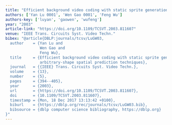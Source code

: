 ```yaml
---
title: "Efficient background video coding with static sprite generation and arbitrary-shape spatial prediction techniques"
authors: ['Yan Lu 0001', 'Wen Gao 0001', 'Feng Wu']
authors-key: ['luyan', 'gaowen', 'wufeng']
year: "2003"
article-link: "https://doi.org/10.1109/TCSVT.2003.811607"
venue: "IEEE Trans. Circuits Syst. Video Techn."
bibex: "@article{DBLP:journals/tcsv/LuGW03,
  author    = {Yan Lu and
               Wen Gao and
               Feng Wu},
  title     = {Efficient background video coding with static sprite generation and
               arbitrary-shape spatial prediction techniques},
  journal   = {{IEEE} Trans. Circuits Syst. Video Techn.},
  volume    = {13},
  number    = {5},
  pages     = {394--405},
  year      = {2003},
  url       = {https://doi.org/10.1109/TCSVT.2003.811607},
  doi       = {10.1109/TCSVT.2003.811607},
  timestamp = {Mon, 18 Dec 2017 13:13:42 +0100},
  biburl    = {https://dblp.org/rec/journals/tcsv/LuGW03.bib},
  bibsource = {dblp computer science bibliography, https://dblp.org}
}"
---
```

